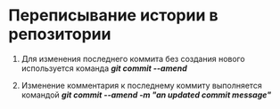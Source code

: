 # Переписывание истории в репозитории

1. Для изменения последнего коммита без создания нового используется команда ***git commit --amend***

2. Изменение комментария к последнему коммиту выполняется командой ***git commit --amend -m "an updated commit message"***


